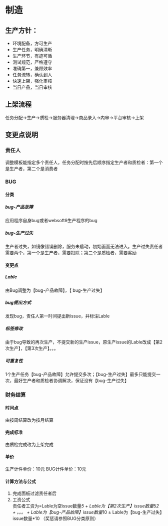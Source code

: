 # 制造

## 生产方针：

- 环境配备，方可生产
- 生产任务，明确清晰
- 生产环节，有迹可循
- 测试规范，严格遵守
- 准确第一，兼顾效率
- 任务流转，确认到人
- 快速上架，强化审核
- 当日产品，当日审核

## 上架流程

任务分配->生产->质检->服务器清理->商品录入->内审->平台审核->上架

## 变更点说明

### 责任人

调整模板能指定多个责任人，任务分配时按先后顺序指定生产者和质检者：第一个是生产者，第二个是消费者

### BUG

#### 分类

##### bug-产品故障
应用程序自身bug或者websoft9生产程序的bug

##### bug-生产过失
生产者过失，如镜像错误删除，服务未启动，初始画面无法进入。生产过失责任者需要两个，第一个是生产者，需要扣除；第二个是质检者，需要奖励

#### 变更点
##### Lable
由Bug调整为【bug-产品故障】，【 bug-生产过失】
##### bug提出方式
发现bug，责任人第一时间提出新issue，并标注Lable
##### 标签修改
由于bug导致的再次生产，不提交新的生产issue，原生产issue的Lable改成【第2次生产】，【第3次生产】。。。
##### 可重复性
1个生产任务【bug-产品故障】允许提交多次；【bug-生产过失】最多只能提交一次，最好生产者和质检者协调解决，保证没有【bug-生产过失】

### 财务结算

#### 时间点
由按周结算改为按月结算

#### 完成标准
由质检完成改为上架完成

#### 单价
生产计件单价：10元  BUG计件单价：10元

#### 计算方法与公式
1. 完成面板过滤责任者后
2. 工资公式  
责任者工资为=Lable为空issue数量*5 + Lable为【第2次生产】issue数量*5*2 + 。。。 + Lable为【bug-产品故障】issue数量*10 ± Lable为【bug-生产过失】issue数量*10
（奖惩请参照BUG分类原则）
